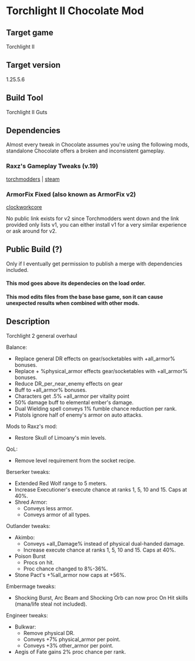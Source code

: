 # Torchlight II Chocolate Mod

## Target game

Torchlight II

## Target version

1.25.5.6

## Build Tool

Torchlight II Guts

## Dependencies

Almost every tweak in Chocolate assumes you're using the following mods, standalone Chocolate offers a broken and inconsistent gameplay.

### Raxz's Gameplay Tweaks (v.19)

[torchmodders](https://www.torchlightfansite.com/mod_downloads/misc-tl2/download-1528-raxzs-gameplay-tweaks.html)
|
[steam](https://www.torchlightfansite.com/mod_downloads/misc-tl2/download-1528-raxzs-gameplay-tweaks.html)

### ArmorFix Fixed (also known as ArmorFix v2)

[clockworkcore](http://clockworkcore.org/modindex.html)

No public link exists for v2 since Torchmodders went down and the link provided only lists v1, you can either install v1 for a very similar experience or ask around for v2.

## Public Build (?)

Only if I eventually get permission to publish a merge with dependencies included.

#### This mod goes above its dependecies on the load order.

#### This mod edits files from the base base game, son it can cause unexpected results when combined with other mods.

## Description

Torchlight 2 general overhaul

Balance:
- Replace general DR effects on gear/socketables with +all_armor% bonuses.
- Replace + %physical_armor effects gear/socketables with +all_armor% bonuses.
- Reduce DR_per_near_enemy effects on gear
- Buff to +all_armor% bonuses.
- Characters get .5% +all_armor per vitality point
- 50% damage buff to elemental ember's damage.
- Dual Wielding spell conveys 1% fumble chance reduction per rank.
- Pistols ignore half of enemy's armor on auto attacks.

Mods to Raxz's mod:
- Restore Skull of Limoany's min levels.

QoL:
- Remove level requirement from the socket recipe.

Berserker tweaks:
- Extended Red Wolf range to 5 meters.
- Increase Executioner's execute chance at ranks 1, 5, 10 and 15. Caps at 40%.
- Shred Armor:
  - Conveys less armor.
  - Conveys armor of all types.

Outlander tweaks:
- Akimbo:
  - Conveys +all_Damage% instead of physical dual-handed damage.
  - Increase execute chance at ranks 1, 5, 10 and 15. Caps at 40%.
- Poison Burst
  - Procs on hit.
  - Proc chance changed to 8%-36%.
- Stone Pact's +%all_armor now caps at +56%.

Embermage tweaks:
- Shocking Burst, Arc Beam and Shocking Orb can now proc On Hit skills (mana/life steal not included).

Engineer tweaks:
- Bulkwar:
  - Remove physical DR.
  - Conveys +7% physical_armor per point.
  - Conveys +3% other_armor per point.
- Aegis of Fate gains 2% proc chance per rank.

